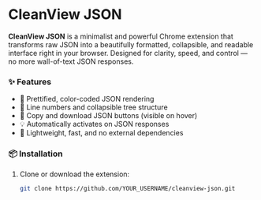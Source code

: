 # CleanView JSON

**CleanView JSON** is a minimalist and powerful Chrome extension that transforms raw JSON into a beautifully formatted, collapsible, and readable interface right in your browser. Designed for clarity, speed, and control — no more wall-of-text JSON responses.

### ✨ Features

- 🌿 Prettified, color-coded JSON rendering
- 📌 Line numbers and collapsible tree structure
- 📎 Copy and download JSON buttons (visible on hover)
- 💡 Automatically activates on JSON responses
- 🎯 Lightweight, fast, and no external dependencies

### 📦 Installation

1. Clone or download the extension:
   ```bash
   git clone https://github.com/YOUR_USERNAME/cleanview-json.git
